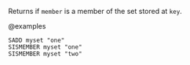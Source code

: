 Returns if `member` is a member of the set stored at `key`.

@examples

```cli
SADD myset "one"
SISMEMBER myset "one"
SISMEMBER myset "two"
```

